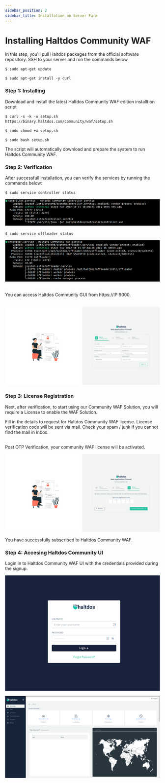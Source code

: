 ```yaml
---
sidebar_position: 2
sidebar_title: Installation on Server Farm
---
```


# Installing Haltdos Community WAF

In this step, you'll pull Haltdos packages from the official software repository. SSH to your server and run the commands below

```
$ sudo apt-get update
```

```
$ sudo apt-get install -y curl
```

### Step 1: Installing 

Download and install the latest Haltdos Community WAF edition installtion script

```
$ curl -s -k -o setup.sh https://binary.haltdos.com/community/waf/setup.sh
```

```
$ sudo chmod +x setup.sh
```

```
$ sudo bash setup.sh
```

The script will automatically download and prepare the system to run Haltdos Community WAF.

### Step 2: Verification

After successfull installation, you can verify the services by running the commands below:

```
$ sudo service controller status
```

![haltdos](/img/community-waf/status/controller.png)


```
$ sudo service offloader status
```

![haltdos](/img/community-waf/status/offloader.png)

<br />
You can access Haltdos Community GUI from https://IP:9000. 
<br /><br />

![haltdos](/img/community-waf/setup/setup.png)  


### Step 3: License Registration

Next, after verification, to start using our Community WAF Solution, you will require a License to enable the WAF Solution.

Fill in the details to request for Haltdos Community WAF license. License verification code will be sent via mail. Check your spam / junk if you cannot find the mail in inbox.

<br />
Post OTP Verification, your community WAF license will be activated.


![signup](/img/community-waf/setup/otp.png)

You have successfully subscribed to Haltdos Community WAF.

### Step 4: Accesing Haltdos Community UI

Login in to Haltdos Community WAF UI with the credentials provided during the signup.

![login](/img/community-waf/setup/login.png)

![overview](/img/community-waf/setup/overview.png)
